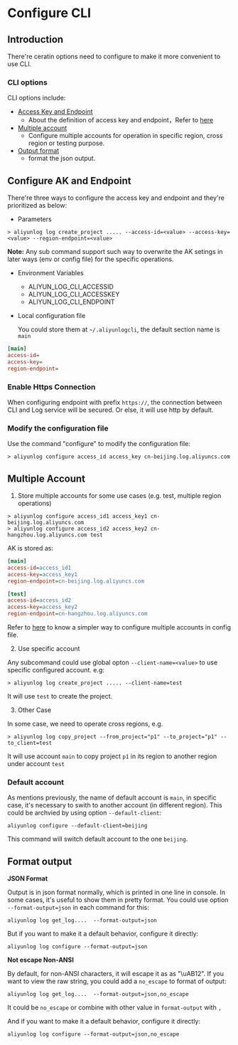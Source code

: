 # Configure CLI

## Introduction

There're ceratin options need to configure to make it more convenient to use CLI.

### CLI options

CLI options include:

- [Access Key and Endpoint](#configure-ak-and-endpoint)
    - About the definition of access key and endpoint，Refer to [here](https://www.alibabacloud.com/help/doc-detail/29064.htm)
- [Multiple account](#multiple-account)
    - Configure multiple accounts for operation in specific region, cross region or testing purpose.
- [Output format](#format-output)
    - format the json output.

## Configure AK and Endpoint

There're three ways to configure the access key and endpoint and they're prioritized as below:


- Parameters

```shell
> aliyunlog log create_project ..... --access-id=<value> --access-key=<value> --region-endpoint=<value>
```

  **Note:** Any sub command support such way to overwrite the AK setings in later ways (env or config file) for the specific operations.

- Environment Variables

  - ALIYUN_LOG_CLI_ACCESSID
  - ALIYUN_LOG_CLI_ACCESSKEY
  - ALIYUN_LOG_CLI_ENDPOINT

- Local configuration file

  You could store them at `~/.aliyunlogcli`, the default section name is `main`

```ini
[main]
access-id=
access-key=
region-endpoint=
```

### Enable Https Connection

When configuring endpoint with prefix `https://`, the connection between CLI and Log service will be secured. Or else, it will use http by default. 


### Modify the configuration file

Use the command "configure" to modify the configuration file: 

```shell
> aliyunlog configure access_id access_key cn-beijing.log.aliyuncs.com
```


## Multiple Account

1. Store multiple accounts for some use cases (e.g. test, multiple region operations)

```shell
> aliyunlog configure access_id1 access_key1 cn-beijing.log.aliyuncs.com
> aliyunlog configure access_id2 access_key2 cn-hangzhou.log.aliyuncs.com test
```

  AK is stored as:

```ini
[main]
access-id=access_id1
access-key=access_key1
region-endpoint=cn-beijing.log.aliyuncs.com

[test]
access-id=access_id2
access-key=access_key2
region-endpoint=cn-hangzhou.log.aliyuncs.com
```

Refer to [here](https://aliyun-log-cli.readthedocs.io/en/latest/tutorials/tutorial_configure_accounts_in_file_cn.html) to know a simpler way to configure multiple accounts in config file.


2. Use specific account

Any subcommand could use global opton `--client-name=<value>` to use specific configured account. e.g:
```shell
> aliyunlog log create_project ..... --client-name=test
```
It will use `test` to create the project.

3. Other Case

In some case, we need to operate cross regions, e.g.

```shell
> aliyunlog log copy_project --from_project="p1" --to_project="p1" --to_client=test
```

It will use account `main` to copy project `p1` in its region to another region under account `test`


### Default account

As mentions previously, the name of default account is `main`, in specific case, it's necessary to swith to another account (in different region). This could be archvied by using option `--default-client`:

```shell
aliyunlog configure --default-client=beijing
```

This command will switch default account to the one `beijing`.


## Format output

**JSON Format**

Output is in json format normally, which is printed in one line in console. In some cases, it's useful to show them in pretty format. You could use option `--format-output=json` in each command for this:
```shell
aliyunlog log get_log....  --format-output=json
```

But if you want to make it a default behavior, configure it directly: 

```shell
aliyunlog log configure --format-output=json
```

**Not escape Non-ANSI**

By default, for non-ANSI characters, it will escape it as as "\uAB12". If you want to view the raw string, you could add a `no_escape` to format of output:
```shell
aliyunlog log get_log....  --format-output=json,no_escape
```
It could be `no_escape` or combine with other value in `format-output` with `,`

And if you want to make it a default behavior, configure it directly:

```shell
aliyunlog log configure --format-output=json,no_escape
```

